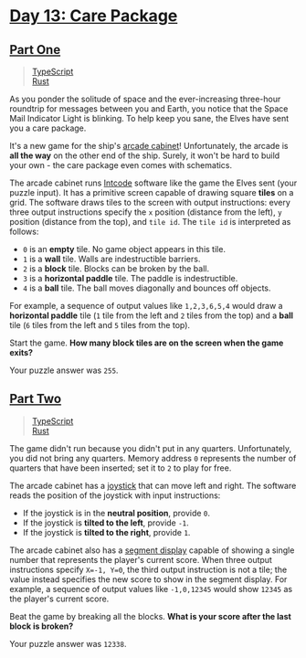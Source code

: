 # [Day 13: Care Package](https://adventofcode.com/2019/day/13)

## [Part One](https://adventofcode.com/2019/day/13#part1)

> [TypeScript](/solutions/typescript/2019/13/part_one.ts)\
> [Rust](/solutions/rust/2019/13/src/lib.rs)

As you ponder the solitude of space and the ever-increasing three-hour
roundtrip for messages between you and Earth, you notice that the Space Mail
Indicator Light is blinking. To help keep you sane, the Elves have sent you a
care package.

It's a new game for the ship's
[arcade cabinet](https://en.wikipedia.org/wiki/Arcade_cabinet)! Unfortunately,
the arcade is **all the way** on the other end of the ship. Surely, it won't be
hard to build your own - the care package even comes with schematics.

The arcade cabinet runs [Intcode](../09) software like the game the Elves sent
(your puzzle input). It has a primitive screen capable of drawing square
**tiles** on a grid. The software draws tiles to the screen with output
instructions: every three output instructions specify the `x` position
(distance from the left), `y` position (distance from the top), and `tile id`.
The `tile id` is interpreted as follows:

- `0` is an **empty** tile. No game object appears in this tile.
- `1` is a **wall** tile. Walls are indestructible barriers.
- `2` is a **block** tile. Blocks can be broken by the ball.
- `3` is a **horizontal paddle** tile. The paddle is indestructible.
- `4` is a **ball** tile. The ball moves diagonally and bounces off objects.

For example, a sequence of output values like `1,2,3,6,5,4` would draw a
**horizontal paddle** tile (`1` tile from the left and `2` tiles from the top)
and a **ball** tile (`6` tiles from the left and `5` tiles from the top).

Start the game. **How many block tiles are on the screen when the game exits?**

Your puzzle answer was `255`.

## [Part Two](https://adventofcode.com/2019/day/13#part2)

> [TypeScript](/solutions/typescript/2019/13/part_two.ts)\
> [Rust](/solutions/rust/2019/13/src/lib.rs)

The game didn't run because you didn't put in any quarters. Unfortunately, you
did not bring any quarters. Memory address `0` represents the number of
quarters that have been inserted; set it to `2` to play for free.

The arcade cabinet has a [joystick](https://en.wikipedia.org/wiki/Joystick)
that can move left and right. The software reads the position of the joystick
with input instructions:

- If the joystick is in the **neutral position**, provide `0`.
- If the joystick is **tilted to the left**, provide `-1`.
- If the joystick is **tilted to the right**, provide `1`.

The arcade cabinet also has a
[segment display](https://en.wikipedia.org/wiki/Display_device#Segment_displays)
capable of showing a single number that represents the player's current score.
When three output instructions specify `X=-1, Y=0`, the third output
instruction is not a tile; the value instead specifies the new score to show
in the segment display. For example, a sequence of output values like
`-1,0,12345` would show `12345` as the player's current score.

Beat the game by breaking all the blocks. **What is your score after the last**
**block is broken?**

Your puzzle answer was `12338`.
